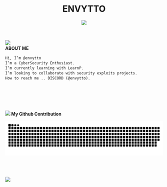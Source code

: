 <h1 align="Center">
    <br size="100px" align="center">ENVYTTO
</h1>
<p align="center">
  <a href="https://github.com/DenverCoder1/readme-typing-svg"><img src="https://readme-typing-svg.herokuapp.com?font=Time+New+Roman&color=black&size=30&center=true&vCenter=true&width=600&height=100&lines=Cybersecurity+Analyst;FiveM+Cheat+Creator;SS+Team+ITA;Ethical+Hacker"></a>
</p>

<br>

<picture> <img align="Left" src="https://media.giphy.com/media/v1.Y2lkPTc5MGI3NjExZHV0cnZxMGt0Njl3emxlczR3dHYyaW96dWJmazVueGMyZHZxeGs0diZlcD12MV9pbnRlcm5hbF9naWZfYnlfaWQmY3Q9Zw/3oz8xD5ZIsxGJuhUqs/giphy.gif"></picture>
<br>
 **ABOUT ME**

    Hi, I’m @envytto
    I’m a CyberSecurity Enthusiast.
    I’m currently learning with LearnP.
    I’m looking to collaborate with security exploits projects.
    How to reach me .. DISCORD (@envytto).
<br>
<br>
<br>
<br>

<img src="https://media.giphy.com/media/iY8CRBdQXODJSCERIr/giphy.gif" width="35"><b> My Github Contribution </b>
<div align="center">
  <a href="https://github.com/MdAmiruddin/MdAmiruddin">
  <img  src="https://github.com/MdAmiruddin/MdAmiruddin/blob/main/Assets/gridsnake.svg"
       alt="snake" /></a>
</div>


</a>
</div>

<br>
<br>
<br>

![](https://visitcount.itsvg.in/api?id=MdAmiruddin&icon=2&color=1)
